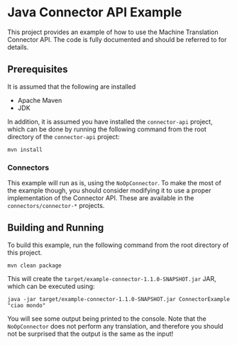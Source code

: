 # Java Connector API Example

This project provides an example of how to use the Machine Translation Connector API.
The code is fully documented and should be referred to for details.

## Prerequisites

It is assumed that the following are installed

* Apache Maven
* JDK

In addition, it is assumed you have installed the `connector-api` project, which can be done by running the following command
from the root directory of the `connector-api` project:

    mvn install

### Connectors

This example will run as is, using the `NoOpConnector`.
To make the most of the example though, you should consider modifying it to use a proper implementation of the Connector API.
These are available in the `connectors/connector-*` projects.

## Building and Running

To build this example, run the following command from the root directory of this project.

    mvn clean package
    
This will create the `target/example-connector-1.1.0-SNAPSHOT.jar` JAR, which can be executed using:

    java -jar target/example-connector-1.1.0-SNAPSHOT.jar ConnectorExample "ciao mondo"

You will see some output being printed to the console.
Note that the `NoOpConnector` does not perform any translation, and therefore you should not be surprised that the output is the same as the input!
